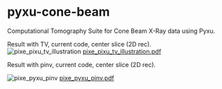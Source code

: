 # pyxu-cone-beam
Computational Tomography Suite for Cone Beam X-Ray data using Pyxu.

Result with TV, current code, center slice (2D rec). 
![pixe_pixu_tv_illustration](https://github.com/EPFL-Center-for-Imaging/pyxu-cone-beam/assets/112254388/a14e4111-eab2-4b0f-a9dc-bfd07f86ac4b)
[pixe_pixu_tv_illustration.pdf](https://github.com/EPFL-Center-for-Imaging/pyxu-cone-beam/files/14077776/pixe_pixu_tv_illustration.pdf)

Result with pinv, current code, center slice (2D rec). 

![pixe_pyxu_pinv](https://github.com/EPFL-Center-for-Imaging/pyxu-cone-beam/assets/112254388/c992d8ce-5cbe-4094-9aae-e118ca502a45)
[pixe_pyxu_pinv.pdf](https://github.com/EPFL-Center-for-Imaging/pyxu-cone-beam/files/14077822/pixe_pyxu_pinv.pdf)
